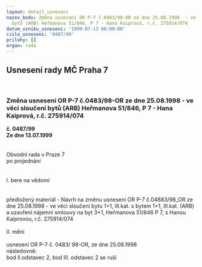```yaml
---
layout: detail_usneseni
nazev_bodu: Změna usnesení OR P-7 č.0483/98-OR ze dne 25.08.1998  - ve věci sloučení
  bytů (ARB) Heřmanova 51/846, P 7 - Hana Kaiprová, r.č. 275914/074
datum_vzniku_usneseni: '1999-07-13 00:00:00'
cislo_usneseni: '0487/99'
prilohy: []
organ: rada
---
```

<div id="ucUsn_pList" class="usn">
	<span><h2>Usnesení rady MČ Praha 7 </h2>
<br></span><div class="standBody">
<span><h3>Změna usnesení OR P-7 č.0483/98-OR ze dne 25.08.1998  - ve věci sloučení bytů (ARB) Heřmanova 51/846, P 7 - Hana Kaiprová, r.č. 275914/074</h3></span><div class="center">
		<strong>č. 0487/99</strong><br>
	</div>
<div class="center">
		<strong>Ze dne 13.07.1999</strong><br><br>
	</div>
<br>Obvodní rada v Praze 7<br>po projednání<br><br><br>I.	bere na vědomí<br><br> <br>předložený materiál - Návrh na změnu usnesení OR P-7 č.04883/98_OR ze dne 25.08.1998 - ve věci sloučení bytu 1+1, III.kat. s bytem 1+1, III.kat. (ARB) a uzavření nájemní smlouvy na  byt 3+1, Heřmanova 51/846 P 7,  s Hanou Kaiprovou, r.č. 275914/074 <br><br>II.	mění <br><br>usnesení OR P-7 č. 0483/ 98-OR, ze dne 25.08.1998<br>následovně:<br>bod II.odstavec 2, bod III. odstavec 2 se ruší <br>
</div>
</div>